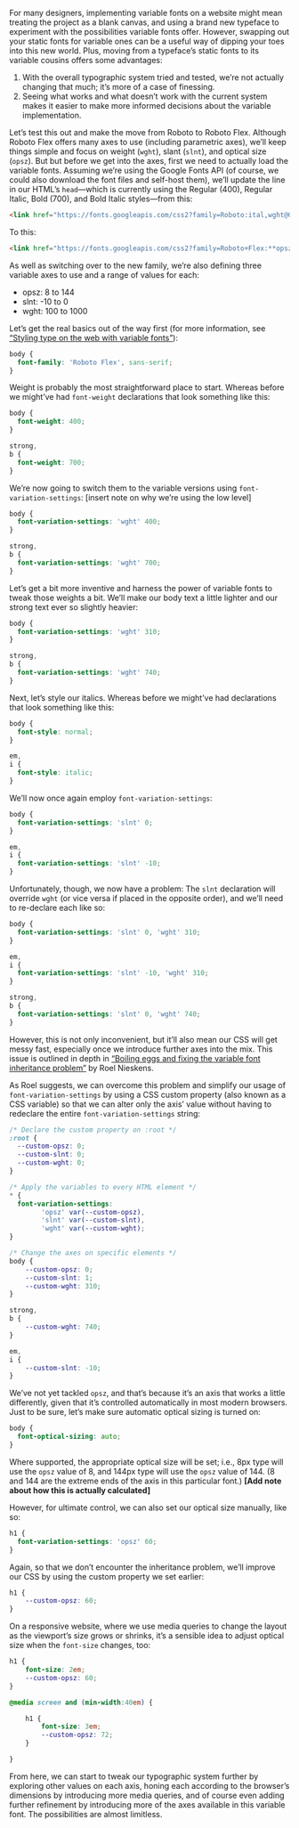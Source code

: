 For many designers, implementing variable fonts on a website might mean treating the project as a blank canvas, and using a brand new typeface to experiment with the possibilities variable fonts offer. However, swapping out your static fonts for variable ones can be a useful way of dipping your toes into this new world. Plus, moving from a typeface’s static fonts to its variable cousins offers some advantages:

1. With the overall typographic system tried and tested, we’re not actually changing that much; it’s more of a case of finessing.
2. Seeing what works and what doesn’t work with the current system makes it easier to make more informed decisions about the variable implementation.

Let’s test this out and make the move from Roboto to Roboto Flex. Although Roboto Flex offers many axes to use (including parametric axes), we’ll keep things simple and focus on weight (`wght`), slant (`slnt`), and optical size (`opsz`). But but before we get into the axes, first we need to actually load the variable fonts. Assuming we’re using the Google Fonts API (of course, we could also download the font files and self-host them), we’ll update the line in our HTML’s `head`—which is currently using the Regular (400), Regular Italic, Bold (700), and Bold Italic styles—from this:

```html
<link href="https://fonts.googleapis.com/css2?family=Roboto:ital,wght@0,400;0,700;1,400;1,700&display=swap" rel="stylesheet">
```

To this:

```html
<link href="https://fonts.googleapis.com/css2?family=Roboto+Flex:**opsz,slnt,wght@8..144,-10..0,100..1000**&display=swap" rel="stylesheet">
```

As well as switching over to the new family, we’re also defining three variable axes to use and a range of values for each:

- opsz: 8 to 144
- slnt: -10 to 0
- wght: 100 to 1000

Let’s get the real basics out of the way first (for more information, see [“Styling type on the web with variable fonts”](https://fonts.google.com/knowledge/using_type/styling_type_on_the_web_with_variable_fonts)):

```css
body {
  font-family: 'Roboto Flex', sans-serif;
}
```

Weight is probably the most straightforward place to start. Whereas before we might’ve had `font-weight` declarations that look something like this:

```css
body {
  font-weight: 400;
}

strong,
b {
  font-weight: 700;
}
```

We’re now going to switch them to the variable versions using `font-variation-settings`: [insert note on why we’re using the low level]

```css
body {
  font-variation-settings: 'wght' 400;
}

strong,
b {
  font-variation-settings: 'wght' 700;
}
```

Let’s get a bit more inventive and harness the power of variable fonts to tweak those weights a bit. We’ll make our body text a little lighter and our strong text ever so slightly heavier:

```css
body {
  font-variation-settings: 'wght' 310;
}

strong,
b {
  font-variation-settings: 'wght' 740;
}
```

Next, let’s style our italics. Whereas before we might’ve had declarations that look something like this:

```css
body {
  font-style: normal;
}

em,
i {
  font-style: italic;
}
```

We’ll now once again employ `font-variation-settings`:

```css
body {
  font-variation-settings: 'slnt' 0;
}

em,
i {
  font-variation-settings: 'slnt' -10;
}
```

Unfortunately, though, we now have a problem: The `slnt` declaration will override `wght` (or vice versa if placed in the opposite order), and we’ll need to re-declare each like so:

```css
body {
  font-variation-settings: 'slnt' 0, 'wght' 310;
}

em,
i {
  font-variation-settings: 'slnt' -10, 'wght' 310;
}

strong,
b {
  font-variation-settings: 'slnt' 0, 'wght' 740;
}
```

However, this is not only inconvenient, but it’ll also mean our CSS will get messy fast, especially once we introduce further axes into the mix. This issue is outlined in depth in [“Boiling eggs and fixing the variable font inheritance problem”](https://pixelambacht.nl/2019/fixing-variable-font-inheritance/) by Roel Nieskens.

As Roel suggests, we can overcome this problem and simplify our usage of `font-variation-settings` by using a CSS custom property (also known as a CSS variable) so that we can alter only the axis’ value without having to redeclare the entire `font-variation-settings` string:

```css
/* Declare the custom property on :root */
:root {
  --custom-opsz: 0;
  --custom-slnt: 0;
  --custom-wght: 0;
}

/* Apply the variables to every HTML element */
* {
  font-variation-settings:
		'opsz' var(--custom-opsz),
		'slnt' var(--custom-slnt),
		'wght' var(--custom-wght);
}

/* Change the axes on specific elements */
body {
	--custom-opsz: 0;
	--custom-slnt: 1;
	--custom-wght: 310;
}

strong,
b {
	--custom-wght: 740;
}

em,
i {
	--custom-slnt: -10;
}
```

We’ve not yet tackled `opsz`, and that’s because it’s an axis that works a little differently, given that it’s controlled automatically in most modern browsers. Just to be sure, let’s make sure automatic optical sizing is turned on:

```css
body {
  font-optical-sizing: auto;
}
```

Where supported, the appropriate optical size will be set; i.e., 8px type will use the `opsz` value of 8, and 144px type will use the `opsz` value of 144. (8 and 144 are the extreme ends of the axis in this particular font.) **[Add note about how this is actually calculated]**

However, for ultimate control, we can also set our optical size manually, like so:

```css
h1 {
  font-variation-settings: 'opsz' 60;
}
```

Again, so that we don’t encounter the inheritance problem, we’ll improve our CSS by using the custom property we set earlier:

```css
h1 {
	--custom-opsz: 60;
}
```

On a responsive website, where we use media queries to change the layout as the viewport’s size grows or shrinks, it’s a sensible idea to adjust optical size when the `font-size` changes, too:

```css
h1 {
	font-size: 2em;
	--custom-opsz: 60;
}

@media screen and (min-width:40em) {

	h1 {
		font-size: 3em;
		--custom-opsz: 72;
	}

}
```

From here, we can start to tweak our typographic system further by exploring other values on each axis, honing each according to the browser’s dimensions by introducing more media queries, and of course even adding further refinement by introducing more of the axes available in this variable font. The possibilities are almost limitless.
